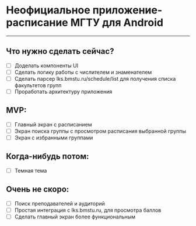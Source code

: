 # Неофициальное приложение-расписание МГТУ для Android
----

## Что нужно сделать сейчас?
- [ ] Доделать компоненты UI
- [ ] Сделать логику работы с числителем и знаменателем
- [ ] Сделать парсер lks.bmstu.ru/schedule/list для получения списка факультетов групп
- [ ] Проработать архитектуру приложения

## MVP:
- [ ] Главный экран с расписанием
- [ ] Экран поиска группы с просмотром расписания выбранной группы
- [ ] Экран с избранными группами

## Когда-нибудь потом:
- [ ] Темная тема

## Очень не скоро:
- [ ] Поиск преподавателей и аудиторий
- [ ] Простая интеграция с lks.bmstu.ru, для просмотра баллов
- [ ] Сделать главный экран более функциональным
